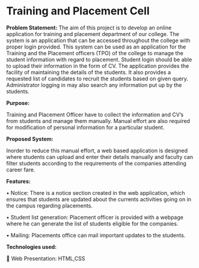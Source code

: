 # Training and Placement Cell
**Problem Statement:**
The aim of this project is to develop an online application for training and placement department of our college. The system is an application that can be accessed throughout the college with proper login provided. This system can be used as an application for the Training and the Placement officers (TPO) of the college to manage the student information with regard to placement. Student login should be able to upload their information in the form of CV. The application provides the facility of maintaining the details of the students. It also provides a requested list of candidates to recruit the students based on given query. Administrator logging in may also search any information put up by the students.

**Purpose:**

Training and Placement Officer have to collect the information and CV’s from students and manage them manually. Manual effort are also required for modification of personal information for a particular student.

**Proposed System:**

Inorder to reduce this manual effort, a web based application is designed where students can upload and enter their details manually and faculty can filter students according to the requirements of the companies attending career fare.

**Features:**

• Notice: There is a notice section created in the web application, which ensures that students are updated about the currents activities going on in the campus regarding placements.

• Student list generation: Placement officer is provided with a webpage where he can generate the list of students eligible for the companies.

• Mailing: Placements office can mail important updates to the students.

**Technologies used:**

 Web Presentation: HTML,CSS
